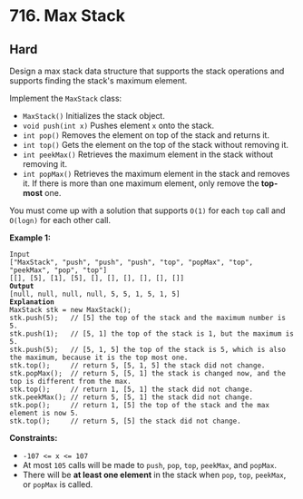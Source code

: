 # 716. Max Stack

## Hard



Design a max stack data structure that supports the stack operations and supports finding the stack's maximum element.

Implement the `MaxStack` class:

* `MaxStack()` Initializes the stack object.
* `void push(int x)` Pushes element `x` onto the stack.
* `int pop()` Removes the element on top of the stack and returns it.
* `int top()` Gets the element on the top of the stack without removing it.
* `int peekMax()` Retrieves the maximum element in the stack without removing it.
* `int popMax()` Retrieves the maximum element in the stack and removes it. If there is more than one maximum element, only remove the **top-most** one.

You must come up with a solution that supports `O(1)` for each `top` call and `O(logn)` for each other call.

&#x20;

**Example 1:**

<pre><code>Input
["MaxStack", "push", "push", "push", "top", "popMax", "top", "peekMax", "pop", "top"]
[[], [5], [1], [5], [], [], [], [], [], []]
<strong>Output
</strong>[null, null, null, null, 5, 5, 1, 5, 1, 5]
<strong>Explanation
</strong>MaxStack stk = new MaxStack();
stk.push(5);   // [5] the top of the stack and the maximum number is 5.
stk.push(1);   // [5, 1] the top of the stack is 1, but the maximum is 5.
stk.push(5);   // [5, 1, 5] the top of the stack is 5, which is also the maximum, because it is the top most one.
stk.top();     // return 5, [5, 1, 5] the stack did not change.
stk.popMax();  // return 5, [5, 1] the stack is changed now, and the top is different from the max.
stk.top();     // return 1, [5, 1] the stack did not change.
stk.peekMax(); // return 5, [5, 1] the stack did not change.
stk.pop();     // return 1, [5] the top of the stack and the max element is now 5.
stk.top();     // return 5, [5] the stack did not change.
</code></pre>

&#x20;

**Constraints:**

* `-107 <= x <= 107`
* At most `105` calls will be made to `push`, `pop`, `top`, `peekMax`, and `popMax`.
* There will be **at least one element** in the stack when `pop`, `top`, `peekMax`, or `popMax` is called.
